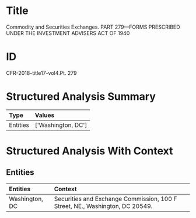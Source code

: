 # Title

 Commodity and Securities Exchanges. PART 279—FORMS PRESCRIBED UNDER THE INVESTMENT ADVISERS ACT OF 1940


# ID

 CFR-2018-title17-vol4.Pt. 279


# Structured Analysis Summary

| Type     | Values             |
|:---------|:-------------------|
| Entities | ['Washington, DC'] |


# Structured Analysis With Context

 


## Entities

| Entities       | Context                                                                       |
|:---------------|:------------------------------------------------------------------------------|
| Washington, DC | Securities and Exchange Commission, 100 F Street, NE., Washington, DC  20549. |


